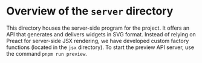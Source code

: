 # Overview of the `server` directory

This directory houses the server-side program for the project.
It offers an API that generates and delivers widgets in SVG format.
Instead of relying on Preact for server-side JSX rendering, we have developed custom factory functions (located in the `jsx` directory).
To start the preview API server, use the command `pnpm run preview`.
